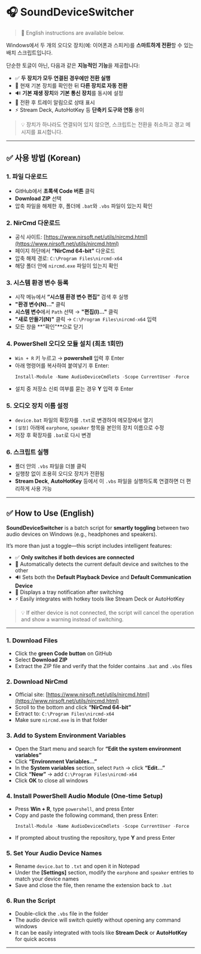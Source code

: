 # 🎧 SoundDeviceSwitcher

> 🔽 English instructions are available below.

Windows에서 두 개의 오디오 장치(예: 이어폰과 스피커)를 **스마트하게 전환**할 수 있는 배치 스크립트입니다.

단순한 토글이 아닌, 다음과 같은 **지능적인 기능**을 제공합니다:

- ✅ **두 장치가 모두 연결된 경우에만 전환 실행**
- 🔁 현재 기본 장치를 확인한 뒤 **다른 장치로 자동 전환**
- 🔊 **기본 재생 장치**와 **기본 통신 장치**를 동시에 설정
- 🔔 전환 후 트레이 알림으로 상태 표시
- ⚡ Stream Deck, AutoHotKey 등 **단축키 도구와 연동** 용이

> 💡 장치가 하나라도 연결되어 있지 않으면, 스크립트는 전환을 취소하고 경고 메시지를 표시합니다.

---

## ✅ 사용 방법 (Korean)

### 1. 파일 다운로드
- GitHub에서 **초록색 Code 버튼** 클릭  
- **Download ZIP** 선택  
- 압축 파일을 해제한 후, 폴더에 `.bat`와 `.vbs` 파일이 있는지 확인

### 2. NirCmd 다운로드
- 공식 사이트: [https://www.nirsoft.net/utils/nircmd.html](https://www.nirsoft.net/utils/nircmd.html)  
- 페이지 하단에서 **“NirCmd 64-bit”** 다운로드  
- 압축 해제 경로: `C:\Program Files\nircmd-x64`  
- 해당 폴더 안에 `nircmd.exe` 파일이 있는지 확인

### 3. 시스템 환경 변수 등록
- 시작 메뉴에서 **“시스템 환경 변수 편집”** 검색 후 실행  
- **"환경 변수(N)..."** 클릭  
- **시스템 변수**에서 `Path` 선택 → **"편집(I)..."** 클릭  
- **"새로 만들기(N)"** 클릭 → `C:\Program Files\nircmd-x64` 입력  
- 모든 창을 **"확인"**으로 닫기

### 4. PowerShell 오디오 모듈 설치 (최초 1회만)
- `Win + R` 키 누르고 → **powershell** 입력 후 Enter  
- 아래 명령어를 복사하여 붙여넣기 후 Enter:
  ```powershell
  Install-Module -Name AudioDeviceCmdlets -Scope CurrentUser -Force
  ```
- 설치 중 저장소 신뢰 여부를 묻는 경우 **Y** 입력 후 Enter

### 5. 오디오 장치 이름 설정
- `device.bat` 파일의 확장자를 `.txt`로 변경하여 메모장에서 열기  
- `[설정]` 아래에 `earphone`, `speaker` 항목을 본인의 장치 이름으로 수정  
- 저장 후 확장자를 `.bat`로 다시 변경

### 6. 스크립트 실행
- 폴더 안의 `.vbs` 파일을 더블 클릭  
- 실행창 없이 조용히 오디오 장치가 전환됨  
- **Stream Deck**, **AutoHotKey** 등에서 이 `.vbs` 파일을 실행하도록 연결하면 더 편리하게 사용 가능

---

## ✅ How to Use (English)

**SoundDeviceSwitcher** is a batch script for **smartly toggling** between two audio devices on Windows (e.g., headphones and speakers).

It’s more than just a toggle—this script includes intelligent features:

- ✅ **Only switches if both devices are connected**
- 🔁 Automatically detects the current default device and switches to the other
- 🔊 Sets both the **Default Playback Device** and **Default Communication Device**
- 🔔 Displays a tray notification after switching
- ⚡ Easily integrates with hotkey tools like Stream Deck or AutoHotKey

> 💡 If either device is not connected, the script will cancel the operation and show a warning instead of switching.

---

### 1. Download Files
- Click the **green Code button** on GitHub  
- Select **Download ZIP**  
- Extract the ZIP file and verify that the folder contains `.bat` and `.vbs` files

### 2. Download NirCmd
- Official site: [https://www.nirsoft.net/utils/nircmd.html](https://www.nirsoft.net/utils/nircmd.html)  
- Scroll to the bottom and click **“NirCmd 64-bit”**  
- Extract to: `C:\Program Files\nircmd-x64`  
- Make sure `nircmd.exe` is in that folder

### 3. Add to System Environment Variables
- Open the Start menu and search for **“Edit the system environment variables”**  
- Click **“Environment Variables...”**  
- In the **System variables** section, select `Path` → click **“Edit...”**  
- Click **“New”** → add `C:\Program Files\nircmd-x64`  
- Click **OK** to close all windows

### 4. Install PowerShell Audio Module (One-time Setup)
- Press **Win + R**, type `powershell`, and press Enter  
- Copy and paste the following command, then press Enter:
  ```powershell
  Install-Module -Name AudioDeviceCmdlets -Scope CurrentUser -Force
  ```
- If prompted about trusting the repository, type **Y** and press Enter

### 5. Set Your Audio Device Names
- Rename `device.bat` to `.txt` and open it in Notepad  
- Under the **[Settings]** section, modify the `earphone` and `speaker` entries to match your device names  
- Save and close the file, then rename the extension back to `.bat`

### 6. Run the Script
- Double-click the `.vbs` file in the folder  
- The audio device will switch quietly without opening any command windows  
- It can be easily integrated with tools like **Stream Deck** or **AutoHotKey** for quick access

---
